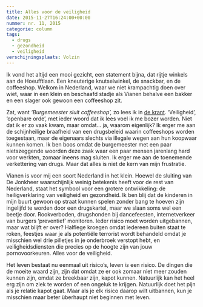 ```yaml
---
title: Alles voor de veiligheid
date: 2015-11-27T16:24:00+00:00
nummer: nr. 11, 2015
categorie: column
tags:
  - drugs
  - gezondheid
  - veiligheid
verschijningsplaats: Volzin
---
```

Ik vond het altijd een mooi gezicht, een statement bijna, dat rijtje winkels aan de Hoeufftlaan. Een kneuterige knutselwinkel, de snackbar, en de coffeeshop. Welkom in Nederland, waar we niet krampachtig doen over wiet, waar in een klein en beschaafd stadje als Vianen behalve een bakker en een slager ook gewoon een coffeeshop zit.

Zat, want _‘Burgemeester sluit coffeeshop’,_ zo lees ik in [de krant](https://www.hetkontakt.nl/vianen/nieuws/burgemeester-sluit-coffeeshop-de-jonkheer-in-vianen). ‘Veiligheid’, ‘openbare orde’, met ieder woord dat ik lees voel ik me bozer worden. Niet dat ik er zo vaak kwam, maar omdat… ja, waarom eigenlijk? Ik erger me aan de schijnheilige braafheid van een drugsbeleid waarin coffeeshops worden toegestaan, maar de eigenaars slechts via illegale wegen aan hun koopwaar kunnen komen. Ik ben boos omdat de burgemeester met een paar nietszeggende woorden deze zaak waar een paar mensen jarenlang hard voor werkten, zomaar ineens mag sluiten. Ik erger me aan de toenemende verkettering van drugs. Maar dat alles is niet de kern van mijn frustratie.

Vianen is voor mij een soort Nederland in het klein. Hoewel de sluiting van De Jonkheer waarschijnlijk weinig betekenis heeft voor de rest van Nederland, staat het symbool voor een grotere ontwikkeling: de heiligverklaring van veiligheid en gezondheid. Ik ben blij dat de kinderen in mijn buurt gewoon op straat kunnen spelen zonder bang te hoeven zijn ingelijfd te worden door een drugskartel, maar we slaan soms wel een beetje door. Rookverboden, drugshonden bij dancefeesten, internetverkeer van burgers ‘preventief’ monitoren. Ieder risico moet worden uitgebannen, maar wat blijft er over? Halflege kroegen omdat iedereen buiten staat te roken, feestjes waar je als potentiële terrorist wordt behandeld omdat je misschien wel drie pilletjes in je onderbroek verstopt hebt, en veiligheidsdiensten die precies op de hoogte zijn van jouw pornovoorkeuren. Alles voor de veiligheid.

Het leven bestaat nu eenmaal uit risico’s, leven _is_ een risico. De dingen die de moeite waard zijn, zijn dat omdat ze er ook zomaar niet meer zouden kunnen zijn, omdat ze breekbaar zijn, kapot kunnen. Natuurlijk kan het heel erg zijn om ziek te worden of een ongeluk te krijgen. Natuurlijk doet het pijn als je relatie kapot gaat. Maar als je elk risico daarop wilt uitbannen, kun je misschien maar beter überhaupt niet beginnen met leven.